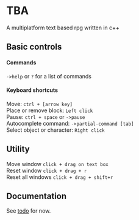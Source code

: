 # TBA
A multiplatform text based rpg written in c++

## Basic controls
#### Commands
`->help` or `?` for a list of commands
#### Keyboard shortcuts

Move: `ctrl + [arrow key]`<br>
Place or remove block:  `Left click` <br>
Pause:   `ctrl + space` or `->pause` <br>
Autocomplete command: `->partial-command [tab]`<br>
Select object or character: `Right click`<br>

## Utility

Move window `click + drag on text box`<br>
Reset window `click + drag + r`<br>
Reset all windows `click + drag + shift+r`<br>

## Documentation
See [todo](https://github.com/garrbows/TBA/blob/master/docs/todo.txt) for now.

